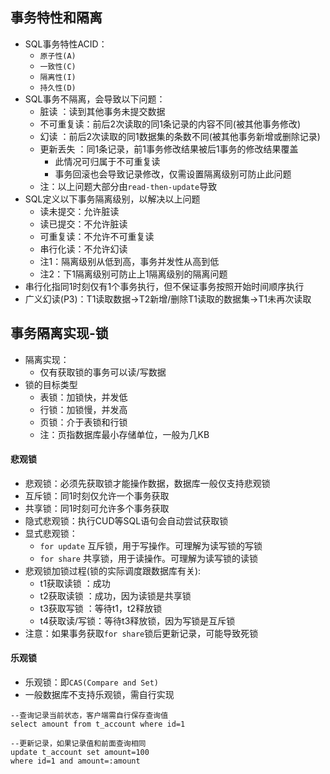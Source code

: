 ## 事务特性和隔离
- SQL事务特性ACID：
    - `原子性(A)`
    - `一致性(C)`
    - `隔离性(I)`
    - `持久性(D)`
- SQL事务不隔离，会导致以下问题：
    - 脏读      ：读到其他事务未提交数据
    - 不可重复读：前后2次读取的同1条记录的内容不同(被其他事务修改)
    - 幻读      ：前后2次读取的同1数据集的条数不同(被其他事务新增或删除记录)
    - 更新丢失  ：同1条记录，前1事务修改结果被后1事务的修改结果覆盖
        - 此情况可归属于不可重复读 
        - 事务回滚也会导致记录修改，仅需设置隔离级别可防止此问题
    - 注：以上问题大部分由`read-then-update`导致 
- SQL定义以下事务隔离级别，以解决以上问题
    - 读未提交：允许脏读
    - 读已提交：不允许脏读
    - 可重复读：不允许不可重复读
    - 串行化读：不允许幻读
    - 注1：隔离级别从低到高，事务并发性从高到低
    - 注2：下1隔离级别可防止上1隔离级别的隔离问题
- 串行化指同1时刻仅有1个事务执行，但不保证事务按照开始时间顺序执行
- 广义幻读(P3)：T1读取数据->T2新增/删除T1读取的数据集->T1未再次读取

## 事务隔离实现-锁
- 隔离实现：
    - 仅有获取锁的事务可以读/写数据 
- 锁的目标类型
    - 表锁：加锁快，并发低
    - 行锁：加锁慢，并发高
    - 页锁：介于表锁和行锁
    - 注：页指数据库最小存储单位，一般为几KB

#### 悲观锁
- 悲观锁：必须先获取锁才能操作数据，数据库一般仅支持悲观锁
- 互斥锁：同1时刻仅允许一个事务获取
- 共享锁：同1时刻可允许多个事务获取
- 隐式悲观锁：执行CUD等SQL语句会自动尝试获取锁
- 显式悲观锁：
    - `for update` 互斥锁，用于写操作。可理解为读写锁的写锁
    - `for share`  共享锁，用于读操作。可理解为读写锁的读锁
- 悲观锁加锁过程(锁的实际调度跟数据库有关):
    - t1获取读锁   ：成功
    - t2获取读锁   ：成功，因为读锁是共享锁
    - t3获取写锁   ：等待t1，t2释放锁
    - t4获取读/写锁：等待t3释放锁，因为写锁是互斥锁
- 注意：如果事务获取`for share`锁后更新记录，可能导致死锁

#### 乐观锁
- 乐观锁：即`CAS(Compare and Set)`
- 一般数据库不支持乐观锁，需自行实现
```
--查询记录当前状态，客户端需自行保存查询值
select amount from t_account where id=1

--更新记录，如果记录值和前面查询相同
update t_account set amount=100 
where id=1 and amount=:amount
```